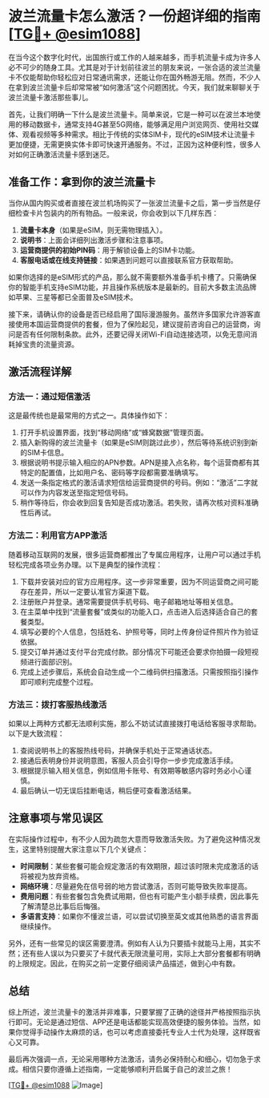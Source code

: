 # 波兰流量卡怎么激活？一份超详细的指南[[TG💪+ @esim1088](https://t.me/s/esim1088)]

在当今这个数字化时代，出国旅行或工作的人越来越多，而手机流量卡成为许多人必不可少的随身工具。尤其是对于计划前往波兰的朋友来说，一张合适的波兰流量卡不仅能帮助你轻松应对日常通讯需求，还能让你在国外畅游无阻。然而，不少人在拿到波兰流量卡后却常常被“如何激活”这个问题困扰。今天，我们就来聊聊关于波兰流量卡激活那些事儿。

首先，让我们明确一下什么是波兰流量卡。简单来说，它是一种可以在波兰本地使用的移动数据卡，通常支持4G甚至5G网络，能够满足用户浏览网页、使用社交媒体、观看视频等多种需求。相比于传统的实体SIM卡，现代的eSIM技术让流量卡更加便捷，无需更换实体卡即可快速开通服务。不过，正因为这种便利性，很多人对如何正确激活流量卡感到迷茫。

## 准备工作：拿到你的波兰流量卡

当你从国内购买或者直接在波兰机场购买了一张波兰流量卡之后，第一步当然是仔细检查卡片包装内的所有物品。一般来说，你会收到以下几样东西：
1. **流量卡本身**（如果是eSIM，则无需物理插入）。
2. **说明书**：上面会详细列出激活步骤和注意事项。
3. **运营商提供的初始PIN码**：用于解锁设备上的SIM卡功能。
4. **客服电话或在线支持链接**：如果遇到问题可以直接联系官方获取帮助。

如果你选择的是eSIM形式的产品，那么就不需要额外准备手机卡槽了。只需确保你的智能手机支持eSIM功能，并且操作系统版本是最新的。目前大多数主流品牌如苹果、三星等都已全面普及eSIM技术。

接下来，请确认你的设备是否已经启用了国际漫游服务。虽然许多国家允许游客直接使用本国运营商提供的套餐，但为了保险起见，建议提前咨询自己的运营商，询问是否有任何限制条款。此外，还要记得关闭Wi-Fi自动连接选项，以免无意间消耗掉宝贵的流量资源。

## 激活流程详解

### 方法一：通过短信激活

这是最传统也是最常用的方式之一。具体操作如下：

1. 打开手机设置界面，找到“移动网络”或“蜂窝数据”管理页面。
2. 插入新购得的波兰流量卡（如果是eSIM则跳过此步），然后等待系统识别到新的SIM卡信息。
3. 根据说明书提示输入相应的APN参数。APN是接入点名称，每个运营商都有其特定的配置值，比如用户名、密码等字段都需要准确填写。
4. 发送一条指定格式的激活请求短信给运营商提供的号码。例如：“激活”二字就可以作为内容发送至指定短信号码。
5. 稍作等待后，你会收到回复告知是否成功激活。若失败，请再次核对资料准确性后再试。

### 方法二：利用官方APP激活

随着移动互联网的发展，很多运营商都推出了专属应用程序，让用户可以通过手机轻松完成各项业务办理。以下是典型的操作流程：

1. 下载并安装对应的官方应用程序。这一步非常重要，因为不同运营商之间可能存在差异，所以一定要认准官方渠道下载。
2. 注册账户并登录。通常需要提供手机号码、电子邮箱地址等相关信息。
3. 在主菜单中找到“流量套餐”或类似的功能入口，点击进入后选择适合自己的套餐类型。
4. 填写必要的个人信息，包括姓名、护照号等，同时上传身份证件照片作为验证依据。
5. 提交订单并通过支付平台完成付款。部分情况下可能还会要求你拍摄一段短视频进行面部识别。
6. 完成上述步骤后，系统会自动生成一个二维码供扫描激活。只需按照指引操作即可顺利完成整个过程。

### 方法三：拨打客服热线激活

如果以上两种方式都无法顺利实施，那么不妨试试直接拨打电话给客服寻求帮助。以下是大致流程：

1. 查阅说明书上的客服热线号码，并确保手机处于正常通话状态。
2. 接通后表明身份并说明意图，客服人员会引导你一步步完成激活手续。
3. 根据提示输入相关信息，例如信用卡账号、有效期等敏感内容时务必小心谨慎。
4. 最后确认一切无误后挂断电话，稍后便可查看激活结果。

## 注意事项与常见误区

在实际操作过程中，有不少人因为疏忽大意而导致激活失败。为了避免这种情况发生，这里特别提醒大家注意以下几个关键点：

- **时间限制**：某些套餐可能会规定激活的有效期限，超过该时限未完成激活的话将被视为放弃资格。
- **网络环境**：尽量避免在信号弱的地方尝试激活，否则可能导致失败率提高。
- **费用问题**：有些套餐包含免费试用期，但也有可能产生小额手续费，因此事先了解清楚总比事后后悔强。
- **多语言支持**：如果你不懂波兰语，可以尝试切换至英文或其他熟悉的语言界面继续操作。

另外，还有一些常见的误区需要澄清。例如有人认为只要插卡就能马上用，其实不然；还有些人误以为只要买了卡就代表无限流量可用，实际上大部分套餐都有明确的上限规定。因此，在购买之前一定要仔细阅读产品描述，做到心中有数。

## 总结

综上所述，波兰流量卡的激活并非难事，只要掌握了正确的途径并严格按照指示执行即可。无论是通过短信、APP还是电话都能实现高效便捷的服务体验。当然，如果你觉得手动操作太麻烦的话，也可以考虑直接委托专业人士代为处理，这样既省心又可靠。

最后再次强调一点，无论采用哪种方法激活，请务必保持耐心和细心，切勿急于求成。相信只要你遵循上述指南，一定能够顺利开启属于自己的波兰之旅！

[[TG💪+ @esim1088](https://t.me/s/esim1088) ![Image](https://i.postimg.cc/4NQfJmqS/Snipaste-2025-05-13-00-14-12.png)]